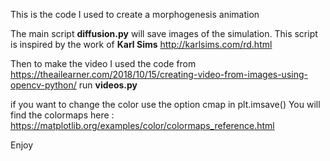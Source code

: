 This is the code I used to create a morphogenesis animation

The main script **diffusion.py** will save images of the simulation. This script is inspired by the work of **Karl Sims** http://karlsims.com/rd.html

Then to make the video I used the code from https://theailearner.com/2018/10/15/creating-video-from-images-using-opencv-python/
run **videos.py**

if you want to change the color use the option cmap in plt.imsave() 
You will find the colormaps here : https://matplotlib.org/examples/color/colormaps_reference.html

Enjoy
